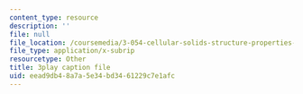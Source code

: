 ```yaml
---
content_type: resource
description: ''
file: null
file_location: /coursemedia/3-054-cellular-solids-structure-properties-and-applications-spring-2015/eead9db48a7a5e34bd3461229c7e1afc_4zpQwirFsbk.vtt
file_type: application/x-subrip
resourcetype: Other
title: 3play caption file
uid: eead9db4-8a7a-5e34-bd34-61229c7e1afc
---
```

